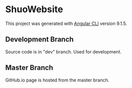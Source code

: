 # ShuoWebsite

This project was generated with [Angular CLI](https://github.com/angular/angular-cli) version 9.1.5.

## Development Branch

Source code is in "dev" branch. Used for development.

## Master Branch

GitHub.io page is hosted from the master branch.

